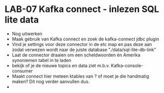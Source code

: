 # LAB-07 Kafka connect - inlezen SQL lite data

-   Nog uitwerken
-   Maak gebruik van Kafka connect en zoek de kafka-connect jdbc plugin
-   Vind je settings voor deze connector in de etc map en pas deze aan zodat verwezen wordt naar de juiste database "./data/sql-lite-db-link"
-   Laat de connector draaien om een scheldwoorden én Amerika synoniemen tabel in te laden
-   bekijk of je de nieuwe topics en data ziet m.b.v. Kafka-console-consumer 
-   Maakt connect hier meteen ktables van ? of moet je die handmatig maken? Dit nog verder aanvullen dus.
-   
